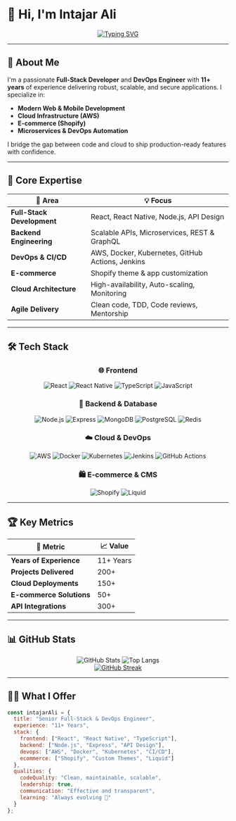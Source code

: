 # 👋 Hi, I'm **Intajar Ali**

<div align="center">
  <a href="https://git.io/typing-svg">
    <img src="https://readme-typing-svg.herokuapp.com?font=Fira+Code&weight=600&size=28&duration=4000&pause=1000&color=2F81F7&center=true&vCenter=true&multiline=true&width=800&height=100&lines=Senior+Full-Stack+%26+DevOps+Engineer;11%2B+Years+in+Node.js%2C+AWS%2C+Shopify;Transforming+Ideas+into+Scalable+Solutions" alt="Typing SVG" />
  </a>
</div>

---

## 🚀 About Me

I'm a passionate **Full-Stack Developer** and **DevOps Engineer** with **11+ years** of experience delivering robust, scalable, and secure applications. I specialize in:

- **Modern Web & Mobile Development**
- **Cloud Infrastructure (AWS)**
- **E-commerce (Shopify)**
- **Microservices & DevOps Automation**

I bridge the gap between code and cloud to ship production-ready features with confidence.

---

## 🧠 Core Expertise

| 🔧 Area | 💡 Focus |
|--------|----------|
| **Full-Stack Development** | React, React Native, Node.js, API Design |
| **Backend Engineering** | Scalable APIs, Microservices, REST & GraphQL |
| **DevOps & CI/CD** | AWS, Docker, Kubernetes, GitHub Actions, Jenkins |
| **E-commerce** | Shopify theme & app customization |
| **Cloud Architecture** | High-availability, Auto-scaling, Monitoring |
| **Agile Delivery** | Clean code, TDD, Code reviews, Mentorship |

---

## 🛠️ Tech Stack

<div align="center">

### 🌐 Frontend
![React](https://img.shields.io/badge/-React-61DAFB?style=flat&logo=react&logoColor=black)
![React Native](https://img.shields.io/badge/-React_Native-61DAFB?style=flat&logo=react&logoColor=black)
![TypeScript](https://img.shields.io/badge/-TypeScript-3178C6?style=flat&logo=typescript&logoColor=white)
![JavaScript](https://img.shields.io/badge/-JavaScript-F7DF1E?style=flat&logo=javascript&logoColor=black)

### 🧩 Backend & Database
![Node.js](https://img.shields.io/badge/-Node.js-339933?style=flat&logo=node.js&logoColor=white)
![Express](https://img.shields.io/badge/-Express.js-000000?style=flat&logo=express&logoColor=white)
![MongoDB](https://img.shields.io/badge/-MongoDB-47A248?style=flat&logo=mongodb&logoColor=white)
![PostgreSQL](https://img.shields.io/badge/-PostgreSQL-336791?style=flat&logo=postgresql&logoColor=white)
![Redis](https://img.shields.io/badge/-Redis-DC382D?style=flat&logo=redis&logoColor=white)

### ☁️ Cloud & DevOps
![AWS](https://img.shields.io/badge/-AWS-232F3E?style=flat&logo=amazon-aws&logoColor=white)
![Docker](https://img.shields.io/badge/-Docker-2496ED?style=flat&logo=docker&logoColor=white)
![Kubernetes](https://img.shields.io/badge/-Kubernetes-326CE5?style=flat&logo=kubernetes&logoColor=white)
![Jenkins](https://img.shields.io/badge/-Jenkins-D24939?style=flat&logo=jenkins&logoColor=white)
![GitHub Actions](https://img.shields.io/badge/-GitHub_Actions-2088FF?style=flat&logo=github-actions&logoColor=white)

### 🛍️ E-commerce & CMS
![Shopify](https://img.shields.io/badge/-Shopify-7AB55C?style=flat&logo=shopify&logoColor=white)
![Liquid](https://img.shields.io/badge/-Liquid-7AB55C?style=flat&logo=shopify&logoColor=white)

</div>

---

## 🏆 Key Metrics

| 📌 Metric | 📈 Value |
|----------|----------|
| **Years of Experience** | 11+ Years |
| **Projects Delivered** | 200+ |
| **Cloud Deployments** | 150+ |
| **E-commerce Solutions** | 50+ |
| **API Integrations** | 300+ |

---

## 📊 GitHub Stats

<div align="center">

![GitHub Stats](https://github-readme-stats.vercel.app/api?username=YourGitHubUsername&theme=tokyonight&show_icons=true&count_private=true)
![Top Langs](https://github-readme-stats.vercel.app/api/top-langs/?username=YourGitHubUsername&layout=compact&theme=tokyonight)
<br>
[![GitHub Streak](https://streak-stats.demolab.com/?user=YourGitHubUsername&theme=tokyonight)](https://git.io/streak-stats)

</div>

---

## 👨‍💻 What I Offer

```javascript
const intajarAli = {
  title: "Senior Full-Stack & DevOps Engineer",
  experience: "11+ Years",
  stack: {
    frontend: ["React", "React Native", "TypeScript"],
    backend: ["Node.js", "Express", "API Design"],
    devops: ["AWS", "Docker", "Kubernetes", "CI/CD"],
    ecommerce: ["Shopify", "Custom Themes", "Liquid"]
  },
  qualities: {
    codeQuality: "Clean, maintainable, scalable",
    leadership: true,
    communication: "Effective and transparent",
    learning: "Always evolving 🚀"
  }
};
